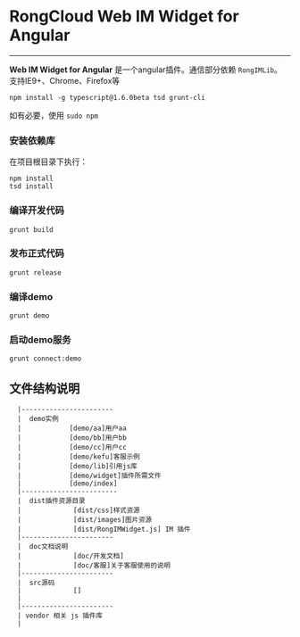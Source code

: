 # RongCloud Web IM Widget for Angular

---

**Web IM Widget for Angular** 是一个angular插件。通信部分依赖 `RongIMLib`。  
支持IE9+、Chrome、Firefox等

```
npm install -g typescript@1.6.0beta tsd grunt-cli
```

如有必要，使用 `sudo npm`

### 安装依赖库

在项目根目录下执行：

```
npm install
tsd install
```

### 编译开发代码

```
grunt build
```

### 发布正式代码

```
grunt release
```

### 编译demo

```
grunt demo
```

### 启动demo服务

```
grunt connect:demo
```

## 文件结构说明
```
  |-----------------------
  |  demo实例
  |            [demo/aa]用户aa
  |            [demo/bb]用户bb
  |            [demo/cc]用户cc
  |            [demo/kefu]客服示例
  |            [demo/lib]引用js库
  |            [demo/widget]插件所需文件
  |            [demo/index]
  |------------------------
  |  dist插件资源目录
  |				[dist/css]样式资源
  |				[dist/images]图片资源
  |				[dist/RongIMWidget.js] IM 插件
  |-----------------------
  |  doc文档说明
  |				[doc/开发文档]
  |				[doc/客服]关于客服使用的说明
  |-----------------------
  |  src源码
  |				[]
  |
  |-----------------------
  | vendor 相关 js 插件库
  |
```
